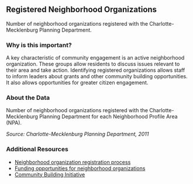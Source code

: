 ## Registered Neighborhood Organizations
Number of neighborhood organizations registered with the Charlotte-Mecklenburg Planning Department.

### Why is this important?
A key characteristic of community engagement is an active neighborhood organization.  These groups allow residents to discuss issues relevant to their area and take action. Identifying registered organizations allows staff to inform leaders about grants and other community building opportunities. It also allows opportunities for greater citizen engagement.

### About the Data
Number of neighborhood organizations registered with the Charlotte-Mecklenburg Planning Department for each Neighborhood Profile Area (NPA).

_Source: Charlotte-Mecklenburg Planning Department, 2011_

### Additional Resources
+ [Neighborhood organization registration process](http://charmeck.org/city/charlotte/planning/AreaPlanning/NeighborhoodOrganizationalList/Pages/home.aspx)
+ [Funding opportunities for neighborhood organizations](http://charmeck.org/CITY/CHARLOTTE/NBS/ED/FINANCIALPROGRAMS/Pages/default.aspx)
+ [Community Building Initiative](http://www.communitybuildinginitiative.org/)

